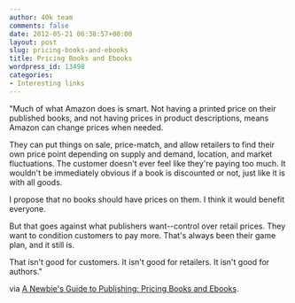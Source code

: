```yaml
---
author: 40k team
comments: false
date: 2012-05-21 06:38:57+00:00
layout: post
slug: pricing-books-and-ebooks
title: Pricing Books and Ebooks
wordpress_id: 13498
categories:
- Interesting links
---
```


"Much of what Amazon does is smart. Not having a printed price on their published books, and not having prices in product descriptions, means Amazon can change prices when needed.

They can put things on sale, price-match, and allow retailers to find their own price point depending on supply and demand, location, and market fluctuations. The customer doesn't ever feel like they're paying too much. It wouldn't be immediately obvious if a book is discounted or not, just like it is with all goods.

I propose that no books should have prices on them. I think it would benefit everyone.

But that goes against what publishers want--control over retail prices. They want to condition customers to pay more. That's always been their game plan, and it still is.

That isn't good for customers. It isn't good for retailers. It isn't good for authors."

via [A Newbie's Guide to Publishing: Pricing Books and Ebooks](http://jakonrath.blogspot.it/2012/05/pricing-books-and-ebooks.html).

